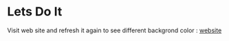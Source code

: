# Lets Do It

Visit web site and refresh it again to see different backgrond color :
[website](https://fewprojects.github.io/letsdoit/)
